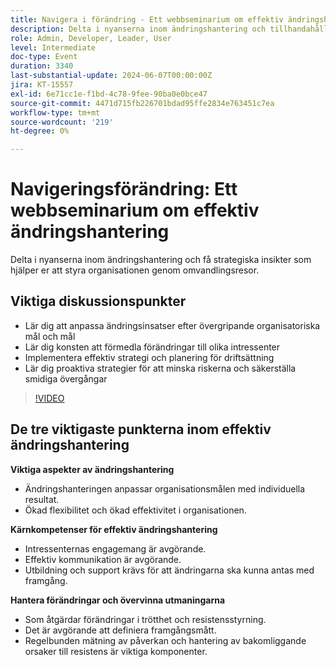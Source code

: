 ```yaml
---
title: Navigera i förändring - Ett webbseminarium om effektiv ändringshantering
description: Delta i nyanserna inom ändringshantering och tillhandahålla strategiska insikter som ger er möjlighet att styra organisationen genom omvandlingsresor.Viktiga diskussionsgrupper - Lär er hur ni anpassar ändringsinsatser med övergripande organisatoriska mål och mål. Mästra konsten att förmedla ändringar till olika intressenter Implementera effektiv strategi och planering Lär er proaktiva strategier för att minska riskerna och säkerställa smidiga övergångar
role: Admin, Developer, Leader, User
level: Intermediate
doc-type: Event
duration: 3340
last-substantial-update: 2024-06-07T00:00:00Z
jira: KT-15557
exl-id: 6e71cc1e-f1bd-4c78-9fee-90ba0e0bce47
source-git-commit: 4471d715fb226701bdad95ffe2834e763451c7ea
workflow-type: tm+mt
source-wordcount: '219'
ht-degree: 0%

---
```


# Navigeringsförändring: Ett webbseminarium om effektiv ändringshantering

Delta i nyanserna inom ändringshantering och få strategiska insikter som hjälper er att styra organisationen genom omvandlingsresor.

## Viktiga diskussionspunkter

* Lär dig att anpassa ändringsinsatser efter övergripande organisatoriska mål och mål
* Lär dig konsten att förmedla förändringar till olika intressenter
* Implementera effektiv strategi och planering för driftsättning
* Lär dig proaktiva strategier för att minska riskerna och säkerställa smidiga övergångar

>[!VIDEO](https://video.tv.adobe.com/v/3429286/?learn=on)

## De tre viktigaste punkterna inom effektiv ändringshantering

**Viktiga aspekter av ändringshantering**

* Ändringshanteringen anpassar organisationsmålen med individuella resultat.
* Ökad flexibilitet och ökad effektivitet i organisationen.

**Kärnkompetenser för effektiv ändringshantering**

* Intressenternas engagemang är avgörande.
* Effektiv kommunikation är avgörande.
* Utbildning och support krävs för att ändringarna ska kunna antas med framgång.

**Hantera förändringar och övervinna utmaningarna**

* Som åtgärdar förändringar i trötthet och resistensstyrning.
* Det är avgörande att definiera framgångsmått.
* Regelbunden mätning av påverkan och hantering av bakomliggande orsaker till resistens är viktiga komponenter.
